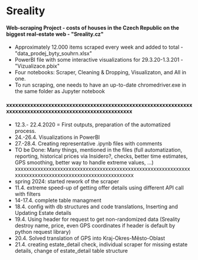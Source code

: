 # Sreality
#### Web-scraping Project - costs of houses in the Czech Republic on the biggest real-estate web - "Sreality.cz"
* Approximately 12.000 items scraped every week and added to total - "data_prodej_byty_souhrn.xlsx"
* PowerBI file with some interactive visualizations for 29.3.20-1.3.201 - "Vizualizace.pbix"
* Four notebooks: Scraper, Cleaning & Dropping, Visualizaton, and All in one.
* To run scraping, one needs to have an up-to-date chromedriver.exe in the same folder as Jupyter notebook
#### xxxxxxxxxxxxxxxxxxxxxxxxxxxxxxxxxxxxxxxxxxxxxxxxxxxxxxxxxxxxxxxxxxxxxxxxxxxxxxxxxxxxxxxxxxxxxxxxxxxxxxxx
* 12.3.- 22.4.2020 = First outputs, preparation of the automatized process.
* 24.-26.4. Visualizations in PowerBI
* 27.-28.4. Creating representative .ipynb files with comments
* TO be Done: Many things, mentioned in the files (full automatization, reporting, historical prices via Insidero?, checks, better time estimates, GPS smoothing, better way to handle extreme values, ...)
xxxxxxxxxxxxxxxxxxxxxxxxxxxxxxxxxxxxxxxxxxxxxxxxxxxxxxxxxxxxxxxxxxxxxxxxxxxxxxxxxxxxxxxxxxxxxxxxxxxxxxxx
* spring 2024: started rework of the scraper
* 11.4. extreme speed-up of getting offer details using different API call with filters
* 14-17.4. complete table managment
* 18.4. config with db structures and code translations, Inserting and Updating Estate details
* 19.4. Using header for request to get non-randomized data (Sreality destroy name, price, even GPS coordinates if header is default by python request library)
* 20.4. Solved translation of GPS into Kraj-Okres-Město-Oblast
* 21.4. creating estate_detail check, individual scraper for missing estate details, change of estate_detail table structure
